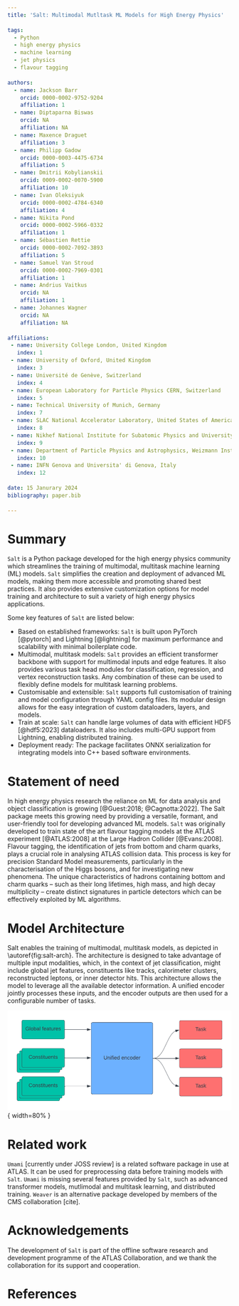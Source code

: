 ```yaml
---
title: 'Salt: Multimodal Mutltask ML Models for High Energy Physics'

tags:
  - Python
  - high energy physics
  - machine learning
  - jet physics
  - flavour tagging

authors:
  - name: Jackson Barr
    orcid: 0000-0002-9752-9204 
    affiliation: 1
  - name: Diptaparna Biswas
    orcid: NA
    affiliation: NA
  - name: Maxence Draguet
    affiliation: 3
  - name: Philipp Gadow
    orcid: 0000-0003-4475-6734
    affiliation: 5
  - name: Dmitrii Kobylianskii
    orcid: 0009-0002-0070-5900
    affiliation: 10
  - name: Ivan Oleksiyuk
    orcid: 0000-0002-4784-6340
    affiliation: 4
  - name: Nikita Pond
    orcid: 0000-0002-5966-0332
    affiliation: 1
  - name: Sébastien Rettie
    orcid: 0000-0002-7092-3893
    affiliation: 5
  - name: Samuel Van Stroud
    orcid: 0000-0002-7969-0301
    affiliation: 1
  - name: Andrius Vaitkus
    orcid: NA
    affiliation: 1
  - name: Johannes Wagner
    orcid: NA
    affiliation: NA

affiliations:
 - name: University College London, United Kingdom
   index: 1
 - name: University of Oxford, United Kingdom
   index: 3
 - name: Université de Genève, Switzerland
   index: 4
 - name: European Laboratory for Particle Physics CERN, Switzerland
   index: 5
 - name: Technical University of Munich, Germany
   index: 7
 - name: SLAC National Accelerator Laboratory, United States of America
   index: 8
 - name: Nikhef National Institute for Subatomic Physics and University of Amsterdam, Netherlands
   index: 9
 - name: Department of Particle Physics and Astrophysics, Weizmann Institute of Science, Israel
   index: 10
 - name: INFN Genova and Universita' di Genova, Italy
   index: 12

date: 15 Janurary 2024
bibliography: paper.bib

---
```


# Summary

`Salt` is a Python package developed for the high energy physics community which streamlines the training of multimodal, multitask machine learning (ML) models.
`Salt` simplifies the creation and deployment of advanced ML models, making them more accessible and promoting shared best practices.
It also provides extensive customization options for model training and architecture to suit a variety of high energy physics applications.

Some key features of `Salt` are listed below:

- Based on established frameworks: `Salt` is built upon PyTorch [@pytorch] and Lightning [@lightning] for maximum performance and scalability with minimal boilerplate code.
- Multimodal, multitask models: `Salt` provides an efficient transformer backbone with support for multimodal inputs and edge features. It also provides various task head modules for classification, regression, and vertex reconstruction tasks. Any combination of these can be used to flexibly define models for multitask learning problems.
- Customisable and extensible: `Salt` supports full customisation of training and model configuration through YAML config files. Its modular design allows for the easy integration of custom dataloaders, layers, and models.
- Train at scale: `Salt` can handle large volumes of data with efficient HDF5 [@hdf5:2023] dataloaders. It also includes multi-GPU support from Lightning, enabling distributed training.
- Deployment ready: The package facilitates ONNX serialization for integrating models into C++ based software environments.


# Statement of need

In high energy physics research the reliance on ML for data analysis and object classification is growing [@Guest:2018; @Cagnotta:2022].
The Salt package meets this growing need by providing a versatile, formant, and user-friendly tool for developing advanced ML models.
`Salt` was originally developed to train state of the art flavour tagging models at the ATLAS experiment [@ATLAS:2008] at the Large Hadron Collider [@Evans:2008].
Flavour tagging, the identification of jets from bottom and charm quarks, plays a crucial role in analysing ATLAS collision data. This process is key for precision Standard Model measurements, particularly in the characterisation of the Higgs bosons, and for investigating new phenomena.
The unique characteristics of hadrons containing bottom and charm quarks – such as their long lifetimes, high mass, and high decay multiplicity – create distinct signatures in particle detectors which can be effectively exploited by ML algorithms.


# Model Architecture

Salt enables the training of multimodal, multitask models, as depicted in \autoref{fig:salt-arch}.
The architecture is designed to take advantage of multiple input modalities, which, in the context of jet classification, might include global jet features, constituents like tracks, calorimeter clusters, reconstructed leptons, or inner detector hits.
This architecture allows the model to leverage all the available detector information.
A unified encoder jointly processes these inputs, and the encoder outputs are then used for a configurable number of tasks.

![This diagram illustrates the flow of information within a model trained using `Salt`. Global features and inputs from multiple constituents feed into a unified encoder, which processes and integrates the information. The encoder then outputs to multiple task-specific modules, each tailored to a specific objective.\label{fig:salt-arch}](salt-arch.png){ width=80% }


# Related work

`Umami` [currently under JOSS review] is a related software package in use at ATLAS. 
It can be used for preprocessing data before training models with `Salt`.
`Umami` is missing several features provided by `Salt`, such as advanced transformer models, mutlimodal and multitask learning, and distributed training.
`Weaver` is an alternative package developed by members of the CMS collaboration [cite].


# Acknowledgements

The development of `Salt` is part of the offline software research and development programme of the ATLAS Collaboration, and we thank the collaboration for its support and cooperation.


# References
